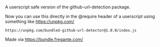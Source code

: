 A userscript safe version of the github-url-detection package.

Now you can use this directly in the @require header of a userscript using 
something like https://unpkg.com/

`https://unpkg.com/bundled-github-url-detector@1.0.0/index.js`

Made via https://bundle.fregante.com/

